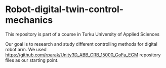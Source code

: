# Robot-digital-twin-control-mechanics
This repository is part of a course in Turku University of Applied Sciences

Our goal is to research and study different controlling methods for digital robot arm. We used https://github.com/rparak/Unity3D_ABB_CRB_15000_GoFa_EGM repository files as our starting point.
